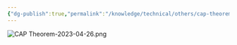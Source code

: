 ```yaml
---
{"dg-publish":true,"permalink":"/knowledge/technical/others/cap-theorem/","dgPassFrontmatter":true}
---
```



![CAP Theorem-2023-04-26.png](/img/user/Attachments/CAP%20Theorem-2023-04-26.png)

